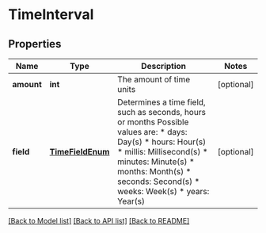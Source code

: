 # TimeInterval

## Properties
Name | Type | Description | Notes
------------ | ------------- | ------------- | -------------
**amount** | **int** | The amount of time units | [optional] 
**field** | [**TimeFieldEnum**](TimeFieldEnum.md) | Determines a time field, such as seconds, hours or months Possible values are: * days: Day(s) * hours: Hour(s) * millis: Millisecond(s) * minutes: Minute(s) * months: Month(s) * seconds: Second(s) * weeks: Week(s) * years: Year(s)  | [optional] 

[[Back to Model list]](../README.md#documentation-for-models) [[Back to API list]](../README.md#documentation-for-api-endpoints) [[Back to README]](../README.md)


